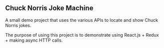 ## Chuck Norris Joke Machine

A small demo project that uses the various APIs to locate and show Chuck Norris jokes.

The purpose of using this project is to demonstrate using React.js + Redux + making async HTTP calls.

